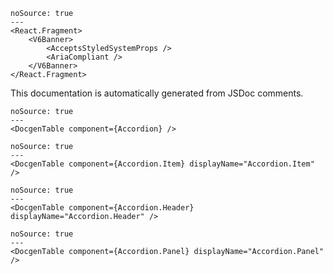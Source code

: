 ```react
noSource: true
---
<React.Fragment>
	<V6Banner>
		<AcceptsStyledSystemProps />
		<AriaCompliant />
	</V6Banner>
</React.Fragment>
```

This documentation is automatically generated from JSDoc comments.

```react
noSource: true
---
<DocgenTable component={Accordion} />
```

```react
noSource: true
---
<DocgenTable component={Accordion.Item} displayName="Accordion.Item" />
```

```react
noSource: true
---
<DocgenTable component={Accordion.Header} displayName="Accordion.Header" />
```

```react
noSource: true
---
<DocgenTable component={Accordion.Panel} displayName="Accordion.Panel" />
```
